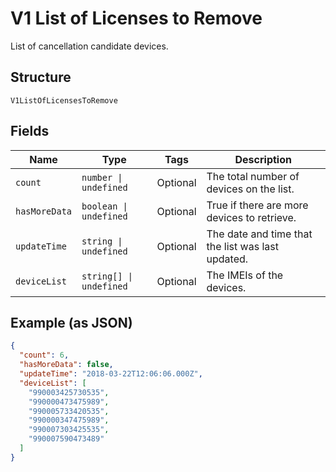
# V1 List of Licenses to Remove

List of cancellation candidate devices.

## Structure

`V1ListOfLicensesToRemove`

## Fields

| Name | Type | Tags | Description |
|  --- | --- | --- | --- |
| `count` | `number \| undefined` | Optional | The total number of devices on the list. |
| `hasMoreData` | `boolean \| undefined` | Optional | True if there are more devices to retrieve. |
| `updateTime` | `string \| undefined` | Optional | The date and time that the list was last updated. |
| `deviceList` | `string[] \| undefined` | Optional | The IMEIs of the devices. |

## Example (as JSON)

```json
{
  "count": 6,
  "hasMoreData": false,
  "updateTime": "2018-03-22T12:06:06.000Z",
  "deviceList": [
    "990003425730535",
    "990000473475989",
    "990005733420535",
    "990000347475989",
    "990007303425535",
    "990007590473489"
  ]
}
```

